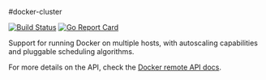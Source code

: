 #docker-cluster

[![Build Status](https://travis-ci.org/tsuru/docker-cluster.png)](https://travis-ci.org/tsuru/docker-cluster)
[![Go Report Card](https://goreportcard.com/badge/github.com/tsuru/docker-cluster)](https://goreportcard.com/report/github.com/tsuru/docker-cluster)

Support for running Docker on multiple hosts, with autoscaling capabilities and
pluggable scheduling algorithms.

For more details on the API, check the [Docker remote API docs](
http://docs.docker.com/engine/reference/api/docker_remote_api/).
